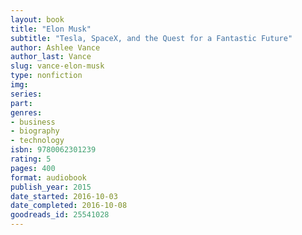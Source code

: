 ```yaml
---
layout: book
title: "Elon Musk"
subtitle: "Tesla, SpaceX, and the Quest for a Fantastic Future"
author: Ashlee Vance
author_last: Vance
slug: vance-elon-musk
type: nonfiction
img: 
series: 
part: 
genres:
- business
- biography
- technology
isbn: 9780062301239
rating: 5
pages: 400
format: audiobook
publish_year: 2015
date_started: 2016-10-03
date_completed: 2016-10-08
goodreads_id: 25541028
---
```

